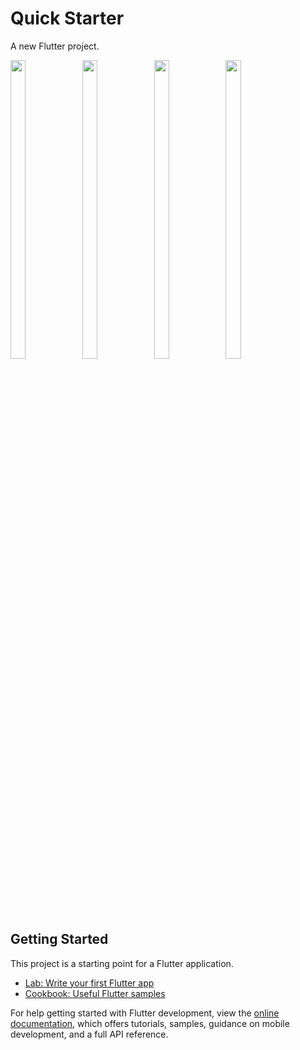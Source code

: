 # Quick Starter

A new Flutter project.

<p>
<img src = "https://github.com/DurgaMewada/quick_starter/assets/149373536/9d37a2a6-6df0-4c9c-aed5-92506d027a7a" width=22%, height=35%>
<img src = "https://github.com/DurgaMewada/quick_starter/assets/149373536/2df25820-85c3-4089-8ddf-2fe30a2e8a68" width=22%, height=35%>
<img src = "]https://github.com/DurgaMewada/quick_starter/assets/149373536/c0267653-df13-41e9-a0a8-f8ce9b71fae7" width=22%, height=35%>
<img src = "https://github.com/DurgaMewada/quick_starter/assets/149373536/4be60e07-a7a5-4c53-9f7b-854d2777709a" width=22%, height=35%>
</p>

## Getting Started

This project is a starting point for a Flutter application.

- [Lab: Write your first Flutter app](https://docs.flutter.dev/get-started/codelab)
- [Cookbook: Useful Flutter samples](https://docs.flutter.dev/cookbook)

For help getting started with Flutter development, view the
[online documentation](https://docs.flutter.dev/), which offers tutorials,
samples, guidance on mobile development, and a full API reference.

